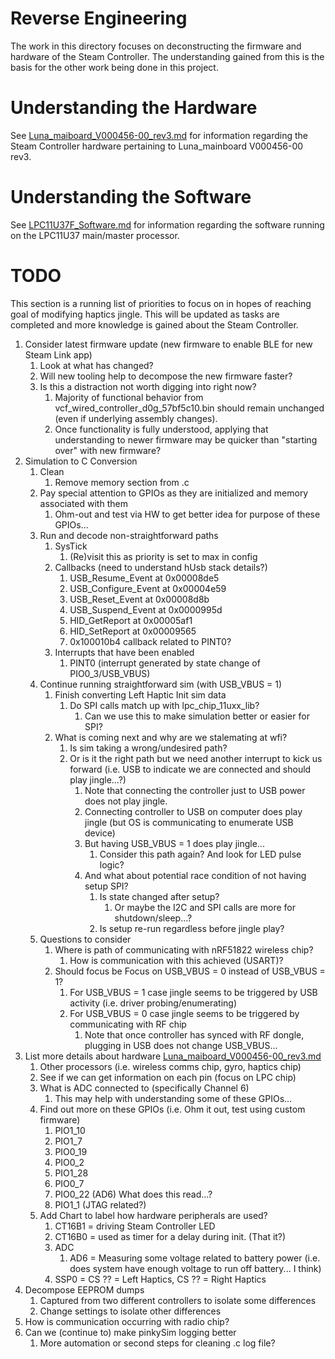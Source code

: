 # Reverse Engineering

The work in this directory focuses on deconstructing the firmware and hardware
 of the Steam Controller. The understanding gained from this is the basis for
 the other work being done in this project. 


# Understanding the Hardware

See [Luna_maiboard_V000456-00_rev3.md](./Luna_maiboard_V000456-00_rev3.md) 
 for information regarding the Steam Controller hardware pertaining to 
 Luna_mainboard V000456-00 rev3.


# Understanding the Software

See [LPC11U37F_Software.md](./LPC11U37F_Software.md) for information regarding
 the software running on the LPC11U37 main/master processor.


# TODO

This section is a running list of priorities to focus on in hopes of reaching
 goal of modifying haptics jingle. This will be updated as tasks are completed
 and more knowledge is gained about the Steam Controller.

1. Consider latest firmware update (new firmware to enable BLE for new Steam Link app)
    1. Look at what has changed?
    1. Will new tooling help to decompose the new firmware faster?
    1. Is this a distraction not worth digging into right now?
       1. Majority of functional behavior from vcf_wired_controller_d0g_57bf5c10.bin should remain unchanged (even if underlying assembly changes). 
       1. Once functionality is fully understood, applying that understanding to newer firmware may be quicker than "starting over" with new firmware?
1. Simulation to C Conversion
    1. Clean
        1. Remove memory section from .c
    1. Pay special attention to GPIOs as they are initialized and memory associated with them
        1. Ohm-out and test via HW to get better idea for purpose of these GPIOs...
    1. Run and decode non-straightforward paths
        1. SysTick
            1. (Re)visit this as priority is set to max in config
        1. Callbacks (need to understand hUsb stack details?)
            1. USB_Resume_Event at 0x00008de5
            1. USB_Configure_Event at 0x00004e59
            1. USB_Reset_Event at 0x00008d8b 
            1. USB_Suspend_Event at 0x0000995d 
            1. HID_GetReport at 0x00005af1
            1. HID_SetReport at 0x00009565
            1. 0x100010b4 callback related to PINT0?
        1. Interrupts that have been enabled 
            1. PINT0 (interrupt generated by state change of PIO0_3/USB_VBUS)
    1. Continue running straightforward sim (with USB_VBUS = 1)
        1. Finish converting Left Haptic Init sim data
            1. Do SPI calls match up with lpc_chip_11uxx_lib?
                1. Can we use this to make simulation better or easier for SPI?
        1. What is coming next and why are we stalemating at wfi?
            1. Is sim taking a wrong/undesired path?
            1. Or is it the right path but we need another interrupt to kick us forward (i.e. USB to indicate we are connected and should play jingle...?)
                1. Note that connecting the controller just to USB power does not play jingle.
                1. Connecting controller to USB on computer does play jingle (but OS is communicating to enumerate USB device)
                1. But having USB_VBUS = 1 does play jingle...
                    1. Consider this path again? And look for LED pulse logic?
                1. And what about potential race condition of not having setup SPI?
                    1. Is state changed after setup?
                        1. Or maybe the I2C and SPI calls are more for shutdown/sleep...?
                    1. Is setup re-run regardless before jingle play?
    1. Questions to consider
        1. Where is path of communicating with nRF51822 wireless chip?
            1. How is communication with this achieved (USART)?
        1. Should focus be Focus on USB_VBUS = 0 instead of USB_VBUS = 1?
            1. For USB_VBUS = 1 case jingle seems to be triggered by USB activity (i.e. driver probing/enumerating)
            1. For USB_VBUS = 0 case jingle seems to be triggered by communicating with RF chip
                1. Note that once controller has synced with RF dongle, plugging in USB does not change USB_VBUS...
1. List more details about hardware [Luna_maiboard_V000456-00_rev3.md](./Luna_maiboard_V000456-00_rev3.md)
    1. Other processors (i.e. wireless comms chip, gyro, haptics chip)
    1. See if we can get information on each pin (focus on LPC chip)
    1. What is ADC connected to (specifically Channel 6)
        1. This may help with understanding some of these GPIOs...
    1. Find out more on these GPIOs (i.e. Ohm it out, test using custom firmware)
        1. PIO1_10
        1. PIO1_7 
        1. PIO0_19 
        1. PIO0_2
        1. PIO1_28
        1. PIO0_7
        1. PIO0_22 (AD6) What does this read...?
        1. PIO1_1 (JTAG related?)
    1. Add Chart to label how hardware peripherals are used?
        1. CT16B1 = driving Steam Controller LED
        1. CT16B0 = used as timer for a delay during init. (That it?)
        1. ADC 
            1. AD6 = Measuring some voltage related to battery power (i.e. does system have enough voltage to run off battery... I think)
        1. SSP0 = CS ?? = Left Haptics, CS ?? = Right Haptics 
1. Decompose EEPROM dumps
    1. Captured from two different controllers to isolate some differences
    1. Change settings to isolate other differences
1. How is communication occurring with radio chip?
1. Can we (continue to) make pinkySim logging better 
    1. More automation or second steps for cleaning .c log file?
